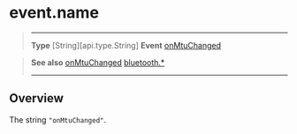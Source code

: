 # event.name

> --------------------- ------------------------------------------------------------------------------------------
> __Type__              [String][api.type.String]
> __Event__             [onMtuChanged](/plugin/bluetooth/type/Server/event/onMtuChanged/index.md)


> __See also__          [onMtuChanged](/plugin/bluetooth/type/Server/event/onMtuChanged/index.md)
>						[bluetooth.*](/plugin/bluetooth.md)
> --------------------- ------------------------------------------------------------------------------------------

## Overview

The string `"onMtuChanged"`.